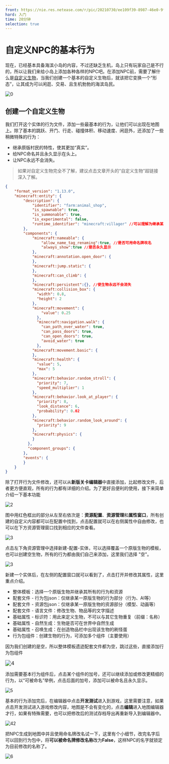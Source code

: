 ```yaml
---
front: https://nie.res.netease.com/r/pic/20210730/ee109f39-8987-46e0-9fe7-40ebb23060fa.png
hard: 入门
time: 20分钟
selection: true
---
```


#  自定义NPC的基本行为

现在，已经基本具备海滨小岛的内容，不过还缺乏生机，岛上只有玩家自己是不行的，所以让我们来给小岛上添加各种各样的NPC吧。在添加NPC前，需要了解什么是[自定义生物](../../10-addon教程/第07章：自定义生物/课程01.认识自定义生物.md)，当我们创建一个基本的自定义生物后，就该把它变换一个“形态”，让其成为可以闲逛、交易、且生机勃勃的海滨岛民。

![0](./images/0.png)



## 创建一个自定义生物

我们打开这个实体的行为文件，添加一些最基本的行为，让他们可以出现在地图上。除了基本的跳跃、开门、行走、碰撞体积、移动速度、闲逛外，还添加了一些稍微特殊的行为：

- 继承原版村民的特性，使其更加“真实”。
- 给NPC命名并且永久显示在头上。
- 让NPC永远不会消失。



> 如果对自定义生物完全不了解，建议点击文章开头的“自定义生物”超链接 深入了解。

```json
{
	"format_version": "1.13.0",
	"minecraft:entity": {
		"description": {
			"identifier": "farm:animal_shop",
			"is_spawnable": true,
			"is_summonable": true,
			"is_experimental": false,
			"runtime_identifier": "minecraft:villager" //可以理解为继承某一个生物的特性，这里指向原版村民（攻击生物会飘出生气的粒子），如果你想完全自定义一个生物，不建议添加，直接删除此行即可。
		},
		"components": {
			"minecraft:nameable": {
				"allow_name_tag_renaming":true, //是否可用命名牌改名
				"always_show":true //是否永久显示
			},
			"minecraft:annotation.open_door": {
			},
			"minecraft:jump.static": {
			},
			"minecraft:can_climb": {
			},
			"minecraft:persistent":{}, //使生物永远不会消失
			"minecraft:collision_box": {
			  "width": 0.8,
			  "height": 2
			},
			"minecraft:movement": {
				"value": 0.25
			  },
			  "minecraft:navigation.walk": {
				"can_path_over_water": true,
				"can_pass_doors": true,
				"can_open_doors": true,
				"avoid_water": true
			  },
			"minecraft:movement.basic": {
			},
			"minecraft:health": {
			  "value": 5,
			  "max": 5
			},
			"minecraft:behavior.random_stroll": {
			  "priority": 7,
			  "speed_multiplier": 1
			},
			"minecraft:behavior.look_at_player": {
			  "priority": 8,
			  "look_distance": 6,
			  "probability": 0.02
			},
			"minecraft:behavior.random_look_around": {
			  "priority": 9
			},
			"minecraft:physics": {
			}
		  },
		  "component_groups": {
		},
		"events": {
		}
	}
}
```

除了打开行为文件修改，还可以从**新版关卡编辑器**中直接添加，比起修改文件，后者更方便直观，所有的行为都有详细的介绍。为了更好且便利的使用，接下来简单介绍一下基本功能

![2](./images/1.gif)

图中用红色框出的部分从左至右依次是：**资源配置**、**资源管理**和**属性窗口**，所有创建的自定义内容都可以在配置中找到，点击配置就可以在右侧属性中自由修改，也可以在下方资源管理窗口找到相应的文件查看。

![3](./images/2.png)

点击左下角资源管理中选择新建-配置-实体，可以选择覆盖一个原版生物的模板，也可以创建空生物，所有的行为都由我们自己来添加，这里我们选择 "空"。

![3](./images/3.gif)

新建一个实体后，在左侧的配置窗口就可以看到了，点击打开并修改其属性，这里重点介绍。



- 整体模板：选择一个原版生物并继承其所有的行为和资源
- 配套文件 - 行为包json：仅继承某一原版生物的行为部分（行为、AI等）
- 配套文件 - 资源包json：仅继承某一原版生物的资源部分（模型、动画等）
- 配套文件 - 语言文件：修改生物、物品等的文字描述
- 基础属性 - 标识符：用此来定义生物，不可以与其它生物重复（前缀：名称）
- 基础属性 - 自然生成：生物是否可在世界中自然生成
- 基础属性 - 召唤生成：在创造物品栏中出现该生物的刷怪蛋
- 行为包组件：创建生物的行为，可添加多个组件（主要使用）



因为我们创建的是空，所以整体模板遗迹配套文件都为空，跳过这些，直接添加行为包组件

<img src="./images/4.png" alt="4" style="zoom:115%;" />

添加需要基本行为组件后，点击某个组件的加号，还可以继续添加或修改更精细的行为，以“可被命名”举例，点击后面的加号，添加可以被命名且永久显示。

![5](./images/5.png)

基本的行为添加完后，在编辑器中点击**开发测试**进入到游戏，这里需要注意，如果点击开发测试进入游戏修改内容，地图是不会有变化的，点击**编辑**进入地图编辑器才行，如果有特殊需要，也可以把修改后的测试存档导出再重新导入到编辑器中。

![42](./images/42.png)

把NPC生成到地图中并且使用命名牌改名试一下，这里有个小细节，改完名字后可以回到行为包中，将**可以被命名牌修改名称**改为**False**，这样NPC的名字就锁定为目前修改的名称了。

![6](./images/6.gif)
